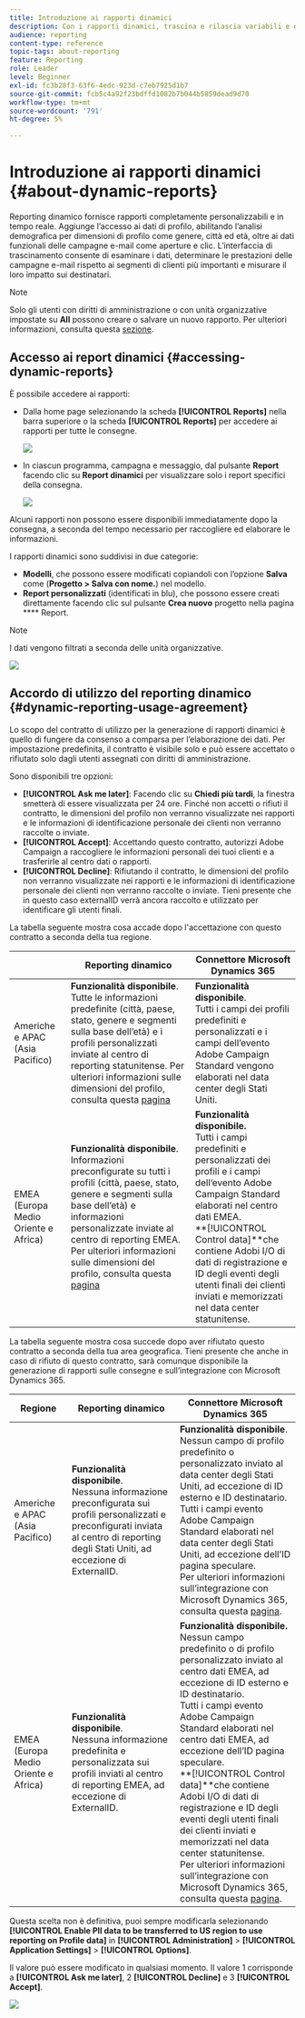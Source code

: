 ```yaml
---
title: Introduzione ai rapporti dinamici
description: Con i rapporti dinamici, trascina e rilascia variabili e dimensioni nell’ambiente a forma libera e analizza il successo delle campagne.
audience: reporting
content-type: reference
topic-tags: about-reporting
feature: Reporting
role: Leader
level: Beginner
exl-id: fc3b28f3-63f6-4edc-923d-c7eb7925d1b7
source-git-commit: fcb5c4a92f23bdffd1082b7b044b5859dead9d70
workflow-type: tm+mt
source-wordcount: '791'
ht-degree: 5%

---
```


# Introduzione ai rapporti dinamici {#about-dynamic-reports}

Reporting dinamico fornisce rapporti completamente personalizzabili e in tempo reale. Aggiunge l’accesso ai dati di profilo, abilitando l’analisi demografica per dimensioni di profilo come genere, città ed età, oltre ai dati funzionali delle campagne e-mail come aperture e clic. L’interfaccia di trascinamento consente di esaminare i dati, determinare le prestazioni delle campagne e-mail rispetto ai segmenti di clienti più importanti e misurare il loro impatto sui destinatari.

>[!NOTE]
>
>Solo gli utenti con diritti di amministrazione o con unità organizzative impostate su **All** possono creare o salvare un nuovo rapporto. Per ulteriori informazioni, consulta questa [sezione](../../administration/using/users-management.md).

## Accesso ai report dinamici {#accessing-dynamic-reports}

È possibile accedere ai rapporti:

* Dalla home page selezionando la scheda **[!UICONTROL Reports]** nella barra superiore o la scheda **[!UICONTROL Reports]** per accedere ai rapporti per tutte le consegne.

   ![](assets/campaign_reports_access.png)

* In ciascun programma, campagna e messaggio, dal pulsante **Report** facendo clic su **Report dinamici** per visualizzare solo i report specifici della consegna.

   ![](assets/campaign_reports_description.png)

Alcuni rapporti non possono essere disponibili immediatamente dopo la consegna, a seconda del tempo necessario per raccogliere ed elaborare le informazioni.

I rapporti dinamici sono suddivisi in due categorie:

* **Modelli**, che possono essere modificati copiandoli con l’opzione  **Salva** come (**Progetto > Salva con nome.**) nel modello.
* **Report personalizzati**  (identificati in blu), che possono essere creati direttamente facendo clic sul pulsante  **Crea nuovo** progetto nella pagina  **** Report.

>[!NOTE]
>
>I dati vengono filtrati a seconda delle unità organizzative.

![](assets/dynamic_report_overview.png)

## Accordo di utilizzo del reporting dinamico {#dynamic-reporting-usage-agreement}

Lo scopo del contratto di utilizzo per la generazione di rapporti dinamici è quello di fungere da consenso a comparsa per l’elaborazione dei dati. Per impostazione predefinita, il contratto è visibile solo e può essere accettato o rifiutato solo dagli utenti assegnati con diritti di amministrazione.

Sono disponibili tre opzioni:

* **[!UICONTROL Ask me later]**: Facendo clic su  **Chiedi più tardi**, la finestra smetterà di essere visualizzata per 24 ore. Finché non accetti o rifiuti il contratto, le dimensioni del profilo non verranno visualizzate nei rapporti e le informazioni di identificazione personale dei clienti non verranno raccolte o inviate.
* **[!UICONTROL Accept]**: Accettando questo contratto, autorizzi Adobe Campaign a raccogliere le informazioni personali dei tuoi clienti e a trasferirle al centro dati o rapporti.
* **[!UICONTROL Decline]**: Rifiutando il contratto, le dimensioni del profilo non verranno visualizzate nei rapporti e le informazioni di identificazione personale dei clienti non verranno raccolte o inviate. Tieni presente che in questo caso externalID verrà ancora raccolto e utilizzato per identificare gli utenti finali.

La tabella seguente mostra cosa accade dopo l&#39;accettazione con questo contratto a seconda della tua regione.

|  | Reporting dinamico | Connettore Microsoft Dynamics 365 |
|---|---|---|
| Americhe e APAC (Asia Pacifico) | **Funzionalità disponibile**. <br>Tutte le informazioni predefinite (città, paese, stato, genere e segmenti sulla base dell’età) e i profili personalizzati inviate al centro di reporting statunitense. Per ulteriori informazioni sulle dimensioni del profilo, consulta questa [pagina](../../reporting/using/list-of-components-.md) | **Funzionalità disponibile**. <br>Tutti i campi dei profili predefiniti e personalizzati e i campi dell’evento Adobe Campaign Standard vengono elaborati nel data center degli Stati Uniti. |
| EMEA (Europa Medio Oriente e Africa) | **Funzionalità disponibile**. <br>Informazioni preconfigurate su tutti i profili (città, paese, stato, genere e segmenti sulla base dell’età) e informazioni personalizzate inviate al centro di reporting EMEA. Per ulteriori informazioni sulle dimensioni del profilo, consulta questa [pagina](../../reporting/using/list-of-components-.md) | **Funzionalità disponibile.** <br>Tutti i campi predefiniti e personalizzati dei profili e i campi dell’evento Adobe Campaign Standard elaborati nel centro dati EMEA. <br>**[!UICONTROL Control data]**che contiene Adobi I/O di dati di registrazione e ID degli eventi degli utenti finali dei clienti inviati e memorizzati nel data center statunitense. |

La tabella seguente mostra cosa succede dopo aver rifiutato questo contratto a seconda della tua area geografica. Tieni presente che anche in caso di rifiuto di questo contratto, sarà comunque disponibile la generazione di rapporti sulle consegne e sull’integrazione con Microsoft Dynamics 365.

| Regione | Reporting dinamico | Connettore Microsoft Dynamics 365 |
|---|---|---|
| Americhe e APAC (Asia Pacifico) | **Funzionalità disponibile**. <br> Nessuna informazione preconfigurata sui profili personalizzati e preconfigurati inviata al centro di reporting degli Stati Uniti, ad eccezione di ExternalID. | **Funzionalità disponibile**. <br>Nessun campo di profilo predefinito o personalizzato inviato al data center degli Stati Uniti, ad eccezione di ID esterno e ID destinatario. <br>Tutti i campi evento Adobe Campaign Standard elaborati nel data center degli Stati Uniti, ad eccezione dell’ID pagina speculare. <br>Per ulteriori informazioni sull’integrazione con Microsoft Dynamics 365, consulta questa  [pagina](../../integrating/using/d365-acs-get-started.md). |
| EMEA (Europa Medio Oriente e Africa) | **Funzionalità disponibile**. <br>Nessuna informazione predefinita e personalizzata sui profili inviati al centro di reporting EMEA, ad eccezione di ExternalID. | **Funzionalità disponibile.** <br>Nessun campo predefinito o di profilo personalizzato inviato al centro dati EMEA, ad eccezione di ID esterno e ID destinatario. <br>Tutti i campi evento Adobe Campaign Standard elaborati nel centro dati EMEA, ad eccezione dell’ID pagina speculare.  <br>**[!UICONTROL Control data]**che contiene Adobi I/O di dati di registrazione e ID degli eventi degli utenti finali dei clienti inviati e memorizzati nel data center statunitense.<br>Per ulteriori informazioni sull’integrazione con Microsoft Dynamics 365, consulta questa  [pagina](../../integrating/using/d365-acs-get-started.md). |

Questa scelta non è definitiva, puoi sempre modificarla selezionando **[!UICONTROL Enable PII data to be transferred to US region to use reporting on Profile data]** in **[!UICONTROL Administration]** > **[!UICONTROL Application Settings]** > **[!UICONTROL Options]**.

Il valore può essere modificato in qualsiasi momento. Il valore 1 corrisponde a **[!UICONTROL Ask me later]**, 2 **[!UICONTROL Decline]** e 3 **[!UICONTROL Accept]**.

![](assets/pii_window_2.png)
